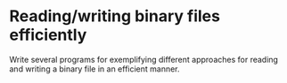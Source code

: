 # Reading/writing binary files efficiently
Write several programs for exemplifying different approaches for reading and writing a binary file in an efficient manner.
